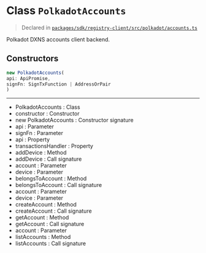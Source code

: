 # Class `PolkadotAccounts`
> Declared in [`packages/sdk/registry-client/src/polkadot/accounts.ts`](https://github.com/dxos/protocols/blob/main/packages/sdk/registry-client/src/polkadot/accounts.ts#L13)

Polkadot DXNS accounts client backend.

## Constructors
```ts
new PolkadotAccounts(
api: ApiPromise,
signFn: SignTxFunction | AddressOrPair
)
```

---
- PolkadotAccounts : Class
- constructor : Constructor
- new PolkadotAccounts : Constructor signature
- api : Parameter
- signFn : Parameter
- api : Property
- transactionsHandler : Property
- addDevice : Method
- addDevice : Call signature
- account : Parameter
- device : Parameter
- belongsToAccount : Method
- belongsToAccount : Call signature
- account : Parameter
- device : Parameter
- createAccount : Method
- createAccount : Call signature
- getAccount : Method
- getAccount : Call signature
- account : Parameter
- listAccounts : Method
- listAccounts : Call signature
